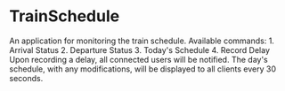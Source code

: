 # TrainSchedule
An application for monitoring the train schedule.
Available commands:
    1.  Arrival Status
    2.  Departure Status
    3.  Today's Schedule
    4.  Record Delay
Upon recording a delay, all connected users will be notified.
The day's schedule, with any modifications, will be displayed to all clients every 30 seconds.
